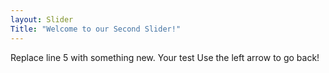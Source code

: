 ```yaml
---
layout: Slider
Title: "Welcome to our Second Slider!"
---
```

Replace line 5 with something new.
Your test
Use the left arrow to go back!
